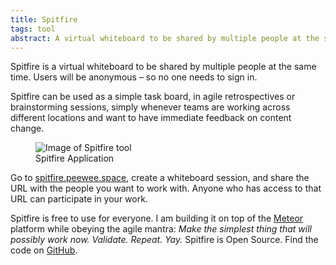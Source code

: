 ```yaml
---
title: Spitfire
tags: tool
abstract: A virtual whiteboard to be shared by multiple people at the same time. Users will be anonymous – so no one needs to sign in.
---
```


Spitfire is a virtual whiteboard to be shared by multiple people at the same time. Users will be anonymous – so no one needs to sign in.

Spitfire can be used as a simple task board, in agile retrospectives or brainstorming sessions, simply whenever teams are working across different locations and want to have immediate feedback on content change.

<figure>
<img alt="Image of Spitfire tool" src="/img/spitfire/spitfire.jpg" />
<figcaption>Spitfire Application</figcaption>
</figure>

Go to [spitfire.peewee.space](http://spitfire.peewee.space), create a whiteboard session, and share the URL with the people you want to work with. Anyone who has access to that URL can participate in your work.

Spitfire is free to use for everyone. I am building it on top of the [Meteor](http://www.meteor.com) platform while obeying the agile mantra: _Make the simplest thing that will possibly work now. Validate. Repeat. Yay._ Spitfire is Open Source. Find the code on [GitHub](http://github.com/ulfschneider/spitfire).
